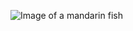 ![Image of a mandarin fish](https://commons.wikimedia.org/wiki/File:Synchiropus_splendidus_2_Luc_Viatour.jpg)

